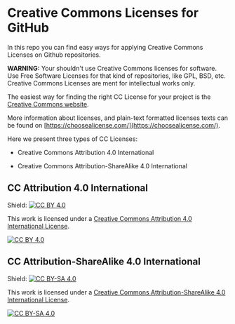 # Creative Commons Licenses for GitHub

In this repo you can find easy ways for applying Creative Commons Licenses on 
Github repositories.

**WARNING:**
Your shouldn't use Creative Commons licenses for software.
Use Free Software Licenses for that kind of repositories, like GPL, BSD, etc.
Creative Commons Licenses are ment for intellectual works only.


The easiest way for finding the right CC License for your project is the
[Creative Commons website](https://creativecommons.org/choose/).

More information about licenses, and plain-text formatted licenses texts can 
be found on [https://choosealicense.com/](https://choosealicense.com/).

Here we present three types of CC Licenses:

* Creative Commons Attribution 4.0 International

* Creative Commons Attribution-ShareAlike 4.0 International



## CC Attribution 4.0 International

Shield: [![CC BY 4.0][cc-by-shield]][cc-by]

This work is licensed under a [Creative Commons Attribution 4.0 International 
License][cc-by].

[![CC BY 4.0][cc-by-image]][cc-by]


[cc-by]: http://creativecommons.org/licenses/by/4.0/
[cc-by-image]: https://i.creativecommons.org/l/by/4.0/88x31.png
[cc-by-shield]: https://img.shields.io/badge/License-CC%20BY%204.0-lightgrey.svg


## CC Attribution-ShareAlike 4.0 International

Shield: [![CC BY-SA 4.0][cc-by-sa-shield]][cc-by-sa]

This work is licensed under a [Creative Commons Attribution-ShareAlike 4.0
International License][cc-by-sa].

[![CC BY-SA 4.0][cc-by-sa-image]][cc-by-sa]

[cc-by-sa]: http://creativecommons.org/licenses/by-sa/4.0/
[cc-by-sa-image]: https://licensebuttons.net/l/by-sa/4.0/88x31.png
[cc-by-sa-shield]: https://img.shields.io/badge/License-CC%20BY--SA%204.0-lightgrey.svg
